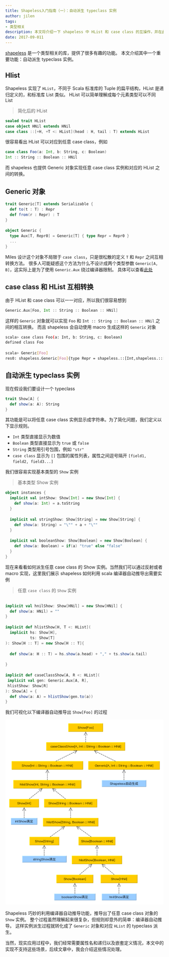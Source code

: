 ```yaml
---
title: Shapeless入门指南（一）：自动派生 typeclass 实例
author: jilen
tags:
- 类型相关
description: 本文将介绍一下 shapeless 中 HList 和 case class 的互操作，并在此基础上阐述自动派生 typeclass 实例的功能。
date: 2017-09-011
---
```


[shapeless](https://github.com/milessabin/shapeless) 是一个类型相关的库，提供了很多有趣的功能。
本文介绍其中一个重要功能：自动派生 typeclass 实例。

## Hlist
Shapeless 实现了 `HList`，不同于 Scala 标准库的 Tuple 的扁平结构，HList 是递归定义的，和标准库 List 类似。
HList 可以简单理解成每个元素类型可以不同 List

> 简化后的 HList

```scala
sealed trait HList
case object HNil extends HNil
case class ::[+H, +T <: HList](head : H, tail : T) extends HList
```

很容易看出 HList 可以对应到任意 case class，例如
```scala
case class Foo(a: Int, b: String, c: Boolean)
Int :: String :: Boolean :: HNil
```

而 shapeless 也提供 Generic 对象实现任意 case class 实例和对应的 HList 之间的转换。

## Generic 对象

```scala
trait Generic[T] extends Serializable {
  def to(t : T) : Repr
  def from(r : Repr) : T
}

object Generic {
  type Aux[T, Repr0] = Generic[T] { type Repr = Repr0 }
  ...
}
```

Miles 设计这个对象不局限于 `case class`，只是很松散的定义 `T` 和 `Repr` 之间互相转换方法。
很多人可能疑惑这个方法为什么不设计成两个类型参数 `Generic[A, B]`，这实际上是为了使用 `Generic.Aux` 绕过编译器限制。
具体可以查看[此处](http://gigiigig.github.io/posts/2015/09/13/aux-pattern.html)

## case class 和 HList 互相转换

由于 HList 和 case class 可以一一对应，所以我们很容易想到
```scala
Generic.Aux[Foo, Int :: String :: Boolean :: HNil]
```
这样的 `Generic` 对象就可以实现 `Foo` 和 `Int :: String :: Boolean :: HNil` 之间的相互转换。
而且 shapeless 会自动使用 macro 生成这样的 `Generic` 对象

```bash
scala> case class Foo(a: Int, b: String, c: Boolean)
defined class Foo

scala> Generic[Foo]
res0: shapeless.Generic[Foo]{type Repr = shapeless.::[Int,shapeless.::[String,shapeless.::[Boolean,shapeless.HNil]]]} = anon$macro$4$1@42db6e8e

```


## 自动派生 typeclass 实例

现在假设我们要设计一个 typeclass

```scala
trait Show[A] {
  def show(a: A): String
}
```

其功能是可以将任意 case class 实例显示成字符串。为了简化问题，我们定义以下显示规则。

+ `Int` 类型直接显示为数值
+ `Boolean` 类型直接显示为 `true` 或 `false`
+ `String` 类型用引号包围，例如 `"str"`
+ `case class` 显示为 `[]` 包围的属性列表，属性之间逗号隔开 `[field1, field2, field3...]`

我们很容易实现基本类型的 `Show` 实例

> 基本类型 Show 实例

```scala
object instances {
  implicit val intShow: Show[Int] = new Show[Int] {
    def show(a: Int) = a.toString
  }

  implicit val stringShow: Show[String] = new Show[String] {
    def show(a: String) = "\"" + a + "\""
  }

  implicit val booleanShow: Show[Boolean] = new Show[Boolean] {
    def show(a: Boolean) = if(a) "true" else "false"
  }
}

```

现在来看看如何派生任意 case class 的 Show 实例。当然我们可以通过反射或者 macro 实现，这里我们展示 shapeless 如何利用 scala 编译器自动推导出需要实例

> 任意 `case class` 的 `Show` 实例

```scala

implicit val hnilShow: Show[HNil] = new Show[HNil] {
  def show(a: HNil) = ""
}

implicit def hlistShow[H, T <: HList](
  implicit hs: Show[H],
           ts: Show[T]
): Show[H :: T] = new Show[H :: T]{

  def show(a: H :: T) = hs.show(a.head) + "," + ts.show(a.tail)

}

implicit def caseClassShow[A, R <: HList](
 implicit val gen: Generic.Aux[A, R],
 hlistShow: Show[R]
): Show[A] = {
  def show(a: A) = hlistShow(gen.to(a))
}

```

我们可视化以下编译器自动推导出 `Show[Foo]` 的过程

![编译器自动推导过程](/images/2017/09/shapeless-infer.png)

Shapeless 巧妙的利用编译器自动推导功能，推导出了任意 case class 对象的 `Show` 实例。
整个过程虽然理解起来很复杂，但规则却意外的简单：编译器自动推导。
这样实例派生过程就转化成了 `Generic` 对象和对应 `HList` 的 typeclass 派生。

当然，现实应用过程中，我们经常需要属性名和递归以及嵌套定义情况，本文中的实现不支持这些场景，后续文章中，我会介绍这些情况处理。
